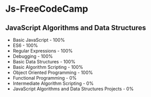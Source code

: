 # Js-FreeCodeCamp
## JavaScript Algorithms and Data Structures
* Basic JavaScript - 100%
* ES6 - 100%
* Regular Expressions - 100%
* Debugging - 100%
* Basic Data Structures - 100%
* Basic Algorithm Scripting - 100%
* Object Oriented Programming - 100%
* Functional Programming - 0%
* Intermediate Algorithm Scripting - 0%
* JavaScript Algorithms and Data Structures Projects - 0%